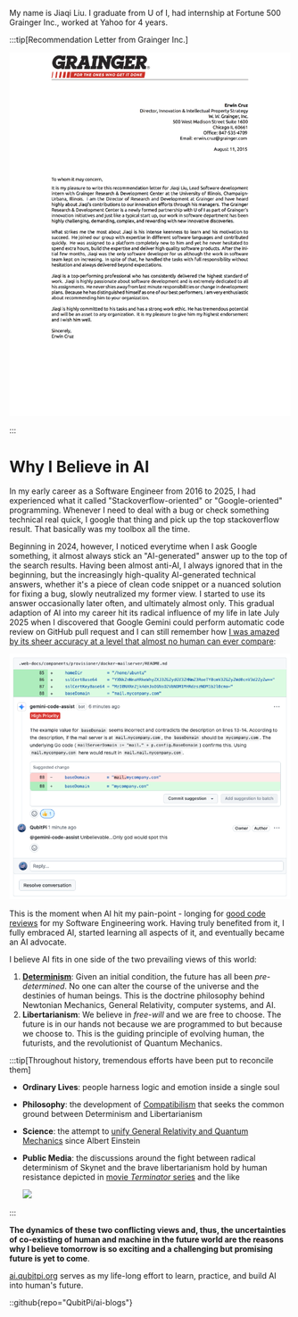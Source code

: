 My name is Jiaqi Liu. I graduate from U of I, had internship at Fortune 500 Grainger Inc., worked at Yahoo for 4 years.

:::tip[Recommendation Letter from Grainger Inc.]

![](./recommendation.png)

:::

Why I Believe in AI
===================


In my early career as a Software Engineer from 2016 to 2025, I had experienced what it called "Stackoverflow-oriented"
or "Google-oriented" programming. Whenever I need to deal with a bug or check something technical real quick, I google
that thing and pick up the top stackoverflow result. That basically was my toolbox all the time.

Beginning in 2024, however, I noticed everytime when I ask Google something, it almost always stick an "AI-generated"
answer up to the top of the search results. Having been almost anti-AI, I always ignored that in the beginning, but the
increasingly high-quality AI-generated technical answers, whether it's a piece of clean code snippet or a nuanced
solution for fixing a bug, slowly neutralized my former view. I started to use its answer occasionally later often, and
ultimately almost only. This gradual adaption of AI into my career hit its radical influence of my life in late July
2025 when I discovered that Google Gemini could perform automatic code review on GitHub pull request and I can still
remember how
[I was amazed by its sheer accuracy at a level that almost no human can ever compare](https://github.com/QubitPi/packer-plugin-qubitpi/pull/64):

![](./gemini-code-review.png)

This is the moment when AI hit my pain-point - longing for
[good code reviews](https://ai.qubitpi.org/posts/software-is-about-making-it-right/) for my Software Engineering work.
Having truly benefited from it, I fully embraced AI, started learning all aspects of it, and eventually became an AI
advocate.

I believe AI fits in one side of the two prevailing views of this world:

1. [__Determinism__](https://ai.qubitpi.org/posts/determinism/): Given an initial condition, the future has all been
   _pre-determined_. No one can alter the course of the universe and the destinies of human beings. This is the doctrine
   philosophy behind Newtonian Mechanics, General Relativity, computer systems, and AI.
2. __Libertarianism__: We believe in _free-will_ and we are free to choose. The future is in our hands not because we
   are programmed to but because we choose to. This is the guiding principle of evolving human, the futurists, and the
   revolutionist of Quantum Mechanics.

:::tip[Throughout history, tremendous efforts have been put to reconcile them]

- __Ordinary Lives__: people harness logic and emotion inside a single soul
- __Philosophy__: the development of [Compatibilism](https://youtu.be/KETTtiprINU) that seeks the common ground between Determinism and
  Libertarianism
- __Science__: the attempt to [unify General Relativity and Quantum Mechanics](https://en.wikipedia.org/wiki/Unified_field_theory) since Albert Einstein
- __Public Media__: the discussions around the fight between radical determinism of Skynet and the brave libertarianism
  hold by human resistance depicted in [movie _Terminator_ series](https://en.wikipedia.org/wiki/Terminator_(franchise)) and the like

  ![](./terminator-matrix.png)

:::

__The dynamics of these two conflicting views and, thus, the uncertainties of co-existing of human and machine in the
future world are the reasons why I believe tomorrow is so exciting and a challenging but promising future is yet to
come__.

[ai.qubitpi.org](https://ai.qubitpi.org/) serves as my life-long effort to learn, practice, and build AI into human's
future.

::github{repo="QubitPi/ai-blogs"}
